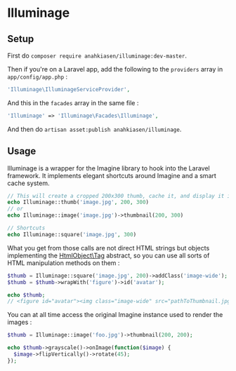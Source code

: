 # Illuminage

## Setup

First do `composer require anahkiasen/illuminage:dev-master`.

Then if you're on a Laravel app, add the following to the `providers` array in `app/config/app.php` :

```php
'Illuminage\IlluminageServiceProvider',
```

And this in the `facades` array in the same file :

```php
'Illuminage' => 'Illuminage\Facades\Illuminage',
```

And then do `artisan asset:publish anahkiasen/illuminage`.

## Usage

Illuminage is a wrapper for the Imagine library to hook into the Laravel framework. It implements elegant shortcuts around Imagine and a smart cache system.

```php
// This will create a cropped 200x300 thumb, cache it, and display it in an image tag
echo Illuminage::thumb('image.jpg', 200, 300)
// or
echo Illuminage::image('image.jpg')->thumbnail(200, 300)

// Shortcuts
echo Illuminage::square('image.jpg', 300)
```

What you get from those calls are not direct HTML strings but objects implementing the [HtmlObject\Tag](https://github.com/Anahkiasen/html-object) abstract, so you can use all sorts of HTML manipulation methods on them :

```php
$thumb = Illuminage::square('image.jpg', 200)->addClass('image-wide');
$thumb = $thumb->wrapWith('figure')->id('avatar');

echo $thumb;
// <figure id="avatar"><img class="image-wide" src="pathToThumbnail.jpg"></figure>
```

You can at all time access the original Imagine instance used to render the images :

```php
$thumb = Illuminage::image('foo.jpg')->thumbnail(200, 200);

echo $thumb->grayscale()->onImage(function($image) {
  $image->flipVertically()->rotate(45);
});
```

